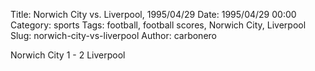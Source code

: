 Title: Norwich City vs. Liverpool, 1995/04/29
Date: 1995/04/29 00:00
Category: sports
Tags: football, football scores, Norwich City, Liverpool
Slug: norwich-city-vs-liverpool
Author: carbonero


Norwich City 1 - 2 Liverpool
